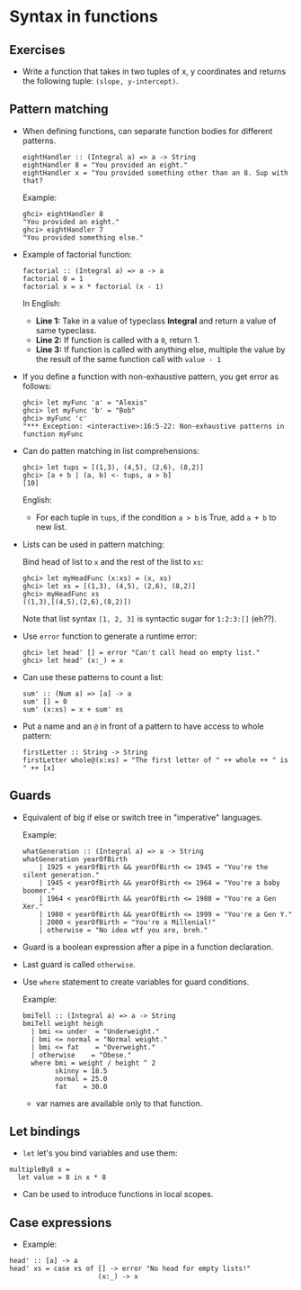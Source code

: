 # Syntax in functions

## Exercises

* Write a function that takes in two tuples of x, y coordinates and returns the following tuple: ```(slope, y-intercept)```.

## Pattern matching

* When defining functions, can separate function bodies for different patterns.

  ```
  eightHandler :: (Integral a) => a -> String
  eightHandler 8 = "You provided an eight."
  eightHandler x = "You provided something other than an 8. Sup with that?
  ```

  Example:

  ```
  ghci> eightHandler 8
  "You provided an eight."
  ghci> eightHandler 7
  "You provided something else."
  ```

* Example of factorial function:

  ```
  factorial :: (Integral a) => a -> a
  factorial 0 = 1
  factorial x = x * factorial (x - 1)
  ```

  In English:
    * **Line 1:** Take in a value of typeclass **Integral** and return a value of same typeclass.
    * **Line 2:** If function is called with a ``0``, return 1.
    * **Line 3:** If function is called with anything else, multiple the value by the result of the same function call with ```value - 1```

* If you define a function with non-exhaustive pattern, you get error as follows:

  ```
  ghci> let myFunc 'a' = "Alexis"
  ghci> let myFunc 'b' = "Bob"
  ghci> myFunc 'c'
  "*** Exception: <interactive>:16:5-22: Non-exhaustive patterns in function myFunc
  ```

* Can do patten matching in list comprehensions:

  ```
  ghci> let tups = [(1,3), (4,5), (2,6), (8,2)]
  ghci> [a + b | (a, b) <- tups, a > b]
  [10]
  ```

  English:
    * For each tuple in ```tups```, if the condition ```a > b``` is True, add ```a + b``` to new list.

* Lists can be used in pattern matching:

  Bind head of list to ```x``` and the rest of the list to ```xs```:

  ```
  ghci> let myHeadFunc (x:xs) = (x, xs)
  ghci> let xs = [(1,3), (4,5), (2,6), (8,2)]
  ghci> myHeadFunc xs
  ((1,3),[(4,5),(2,6),(8,2)])
  ```
  
  Note that list syntax ```[1, 2, 3]``` is syntactic sugar for ```1:2:3:[]``` (eh??).

* Use ```error``` function to generate a runtime error:

  ```
  ghci> let head' [] = error "Can't call head on empty list."
  ghci> let head' (x:_) = x
  ```

* Can use these patterns to count a list:

  ```
  sum' :: (Num a) => [a] -> a
  sum' [] = 0
  sum' (x:xs) = x + sum' xs
  ```

* Put a name and an ```@``` in front of a pattern to have access to whole pattern:

  ```
  firstLetter :: String -> String
  firstLetter whole@(x:xs) = "The first letter of " ++ whole ++ " is " ++ [x]
  ```

## Guards

* Equivalent of big if else or switch tree in "imperative" languages.

  Example:
  
  ```
  whatGeneration :: (Integral a) => a -> String
  whatGeneration yearOfBirth
      | 1925 < yearOfBirth && yearOfBirth <= 1945 = "You're the silent generation."
      | 1945 < yearOfBirth && yearOfBirth <= 1964 = "You're a baby boomer."
      | 1964 < yearOfBirth && yearOfBirth <= 1980 = "You're a Gen Xer."
      | 1980 < yearOfBirth && yearOfBirth <= 1999 = "You're a Gen Y."
      | 2000 < yearOfBirth = "You're a Millenial!"
      | otherwise = "No idea wtf you are, breh."
  ```

* Guard is a boolean expression after a pipe in a function declaration.
* Last guard is called ```otherwise```.
* Use ```where``` statement to create variables for guard conditions.

  Example:

  ```
  bmiTell :: (Integral a) => a -> String
  bmiTell weight heigh
    | bmi <= under  = "Underweight."
    | bmi <= normal = "Normal weight."
    | bmi <= fat    = "Overweight."
    | otherwise    = "Obese."
    where bmi = weight / height ^ 2
          skinny = 18.5
          normal = 25.0
          fat    = 30.0
  ```

  * var names are available only to that function.

## Let bindings

* ```let``` let's you bind variables and use them:

```
multipleBy8 x =
  let value = 8 in x * 8
```

* Can be used to introduce functions in local scopes.

## Case expressions

* Example:

```
head' :: [a] -> a
head' xs = case xs of [] -> error "No head for empty lists!"
                      (x:_) -> x
```
